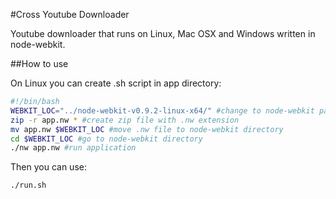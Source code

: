 #Cross Youtube Downloader

Youtube downloader that runs on Linux, Mac OSX and Windows written in node-webkit.

##How to use

On Linux you can create .sh script in app directory:
~~~~ bash
#!/bin/bash
WEBKIT_LOC="../node-webkit-v0.9.2-linux-x64/" #change to node-webkit path
zip -r app.nw * #create zip file with .nw extension
mv app.nw $WEBKIT_LOC #move .nw file to node-webkit directory
cd $WEBKIT_LOC #go to node-webkit directory
./nw app.nw #run application
~~~~

Then you can use:
~~~~ bash
./run.sh
~~~~